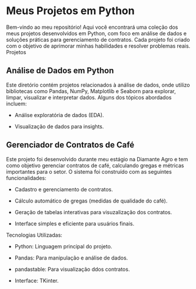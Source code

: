 # Meus Projetos em Python

Bem-vindo ao meu repositório! Aqui você encontrará uma coleção dos meus projetos desenvolvidos em Python, com foco em análise de dados e soluções práticas para gerenciamento de contratos. Cada projeto foi criado com o objetivo de aprimorar minhas habilidades e resolver problemas reais.
Projetos

## Análise de Dados em Python

Este diretório contém projetos relacionados à análise de dados, onde utilizo bibliotecas como Pandas, NumPy, Matplotlib e Seaborn para explorar, limpar, visualizar e interpretar dados. Alguns dos tópicos abordados incluem:

- Análise exploratória de dados (EDA).

- Visualização de dados para insights.

## Gerenciador de Contratos de Café

Este projeto foi desenvolvido durante meu estágio na Diamante Agro e tem como objetivo gerenciar contratos de café, calculando gregas e métricas importantes para o setor. O sistema foi construído com as seguintes funcionalidades:

 - Cadastro e gerenciamento de contratos.

 - Cálculo automático de gregas (medidas de qualidade do café).

 - Geração de tabelas interativas para visuzalização dos contratos.

 - Interface simples e eficiente para usuários finais.

Tecnologias Utilizadas:

 - Python: Linguagem principal do projeto.

 - Pandas: Para manipulação e análise de dados.

 - pandastable: Para visualização ddos contratos.

 - Interface: TKinter.
   
